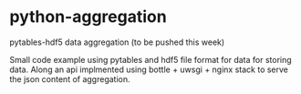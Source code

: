 python-aggregation
==================

pytables-hdf5 data aggregation (to be pushed this week)

Small code example using pytables and hdf5 file format for data for storing data. Along an api implmented using bottle + uwsgi + nginx stack to serve the json content of aggregation.
